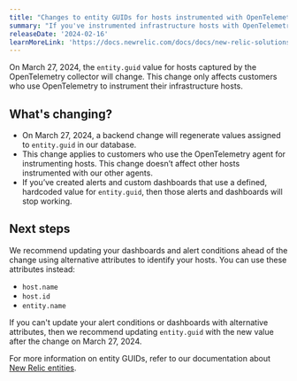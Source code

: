 ```yaml
---
title: "Changes to entity GUIDs for hosts instrumented with OpenTelemetry"
summary: "If you've instrumented infrastructure hosts with OpenTelemetry, you will need to update your host GUIDs to avoid breaking changes to your alerts and dashboards"
releaseDate: '2024-02-16'
learnMoreLink: 'https://docs.newrelic.com/docs/docs/new-relic-solutions/new-relic-one/core-concepts/what-entiy-new-relic'
---
```


On March 27, 2024, the `entity.guid` value for hosts captured by the OpenTelemetry collector will change. This change only affects customers who use OpenTelemetry to instrument their infrastructure hosts. 

## What's changing?

* On March 27, 2024, a backend change will regenerate values assigned to `entity.guid` in our database.
* This change applies to customers who use the OpenTelemetry agent for instrumenting hosts. This change doesn’t affect other hosts instrumented with our other agents.
* If you’ve created alerts and custom dashboards that use a defined, hardcoded value for `entity.guid`, then those alerts and dashboards will stop working.

## Next steps

We recommend updating your dashboards and alert conditions ahead of the change using alternative attributes to identify your hosts. You can use these attributes instead: 

* `host.name`
* `host.id` 
* `entity.name`

If you can't update your alert conditions or dashboards with alternative attributes, then we recommend updating `entity.guid` with the new value after the change on March 27, 2024.

For more information on entity GUIDs, refer to our documentation about [New Relic entities](/docs/new-relic-solutions/new-relic-one/core-concepts/what-entity-new-relic). 
